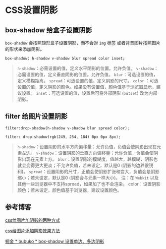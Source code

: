 # CSS设置阴影

## box-shadow 给盒子设置阴影

`box-shadow` 会按照矩形盒子设置阴影，而不会对 `img` 标签 或者背景图片按照图片的形状来添加阴影。

```
box-shadow: h-shadow v-shadow blur spread color inset;
```

> `h-shadow`：必需设置的值，定义水平阴影的位置。允许负值。
> `v-shadow`：必需设置的值，定义垂直阴影的位置。允许负值。
> `blur`：可选设置的值，定义模糊距离。
> `spread`：可选设置的值，定义阴影的尺寸。
> `color` ：可选设置的值，定义阴影的颜色。如果没有设置值，颜色值基于浏览器显示，建议设置。
> `inset`：可选设置的值，设置后可将外部阴影 (`outset`) 改为内部阴影。


## filter 给图片设置阴影

```
filter:drop-shadow(h-shadow v-shadow blur spread color);
```

```
filter: drop-shadow(rgb(249, 254, 184) 0px 0px 8px);
```

> `h-shadow`：设置阴影的水平方向偏移量；允许负值，负值会使阴影出现在元素左边。
> `v-shadow`：设置阴影的垂直方向偏移量；允许负值，负值会使阴影出现在元素上方。
> `blur`：设置阴影的模糊度，值越大，越模糊，阴影也就会变得更大更淡；不允许负值，若未设定，默认是0 (阴影的边界很锐利)。
> `spread`：设置阴影的尺寸，正值会使阴影扩张和变大，负值会是阴影缩小；若未设定，默认是0 (阴影会与元素一样大小)。
> 注：在 `Webkit` 以及其他一些浏览器中不支持spread，如果加了也不会渲染。
> color：设置阴影颜色；若未设定，颜色值基于浏览器，建议设置颜色。


## 参考博客

[css给图片加阴影的两种方式](https://www.dczzs.com/articles/2021/08/18/1629266321890.html)

[css给图片添加阴影效果方法](https://blog.csdn.net/guo_qiangqiang/article/details/122366649)

[掘金 * bubuko * box-shadow 设置单边、多边阴影](https://juejin.cn/post/6854573222483099656)